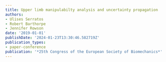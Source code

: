 ```yaml
---
title: Upper limb manipulabilty analysis and uncertainty propagation
authors:
- Ulises Serratos
- Robert Barthorpe
- Jennifer Rowson
date: '2019-01-01'
publishDate: '2024-01-23T13:30:46.582719Z'
publication_types:
- paper-conference
publication: '*25th Congress of the European Society of Biomechanics*'
---
```

